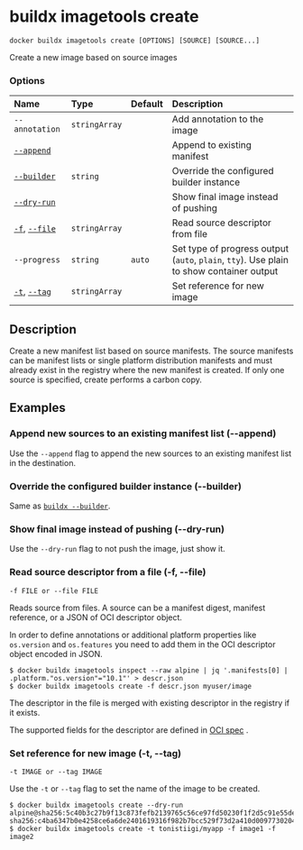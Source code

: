 # buildx imagetools create

```
docker buildx imagetools create [OPTIONS] [SOURCE] [SOURCE...]
```

<!---MARKER_GEN_START-->
Create a new image based on source images

### Options

| Name                             | Type          | Default | Description                                                                              |
|:---------------------------------|:--------------|:--------|:-----------------------------------------------------------------------------------------|
| `--annotation`                   | `stringArray` |         | Add annotation to the image                                                              |
| [`--append`](#append)            |               |         | Append to existing manifest                                                              |
| [`--builder`](#builder)          | `string`      |         | Override the configured builder instance                                                 |
| [`--dry-run`](#dry-run)          |               |         | Show final image instead of pushing                                                      |
| [`-f`](#file), [`--file`](#file) | `stringArray` |         | Read source descriptor from file                                                         |
| `--progress`                     | `string`      | `auto`  | Set type of progress output (`auto`, `plain`, `tty`). Use plain to show container output |
| [`-t`](#tag), [`--tag`](#tag)    | `stringArray` |         | Set reference for new image                                                              |


<!---MARKER_GEN_END-->

## Description

Create a new manifest list based on source manifests. The source manifests can
be manifest lists or single platform distribution manifests and must already
exist in the registry where the new manifest is created. If only one source is
specified, create performs a carbon copy.

## Examples

### <a name="append"></a> Append new sources to an existing manifest list (--append)

Use the `--append` flag to append the new sources to an existing manifest list
in the destination.

### <a name="builder"></a> Override the configured builder instance (--builder)

Same as [`buildx --builder`](buildx.md#builder).

### <a name="dry-run"></a> Show final image instead of pushing (--dry-run)

Use the `--dry-run` flag to not push the image, just show it.

### <a name="file"></a> Read source descriptor from a file (-f, --file)

```
-f FILE or --file FILE
```

Reads source from files. A source can be a manifest digest, manifest reference,
or a JSON of OCI descriptor object.

In order to define annotations or additional platform properties like `os.version` and
`os.features` you need to add them in the OCI descriptor object encoded in JSON.

```console
$ docker buildx imagetools inspect --raw alpine | jq '.manifests[0] | .platform."os.version"="10.1"' > descr.json
$ docker buildx imagetools create -f descr.json myuser/image
```

The descriptor in the file is merged with existing descriptor in the registry if it exists.

The supported fields for the descriptor are defined in [OCI spec](https://github.com/opencontainers/image-spec/blob/master/descriptor.md#properties) .

### <a name="tag"></a> Set reference for new image  (-t, --tag)

```
-t IMAGE or --tag IMAGE
```

Use the `-t` or `--tag` flag to set the name of the image to be created.

```console
$ docker buildx imagetools create --dry-run alpine@sha256:5c40b3c27b9f13c873fefb2139765c56ce97fd50230f1f2d5c91e55dec171907 sha256:c4ba6347b0e4258ce6a6de2401619316f982b7bcc529f73d2a410d0097730204
$ docker buildx imagetools create -t tonistiigi/myapp -f image1 -f image2
```
